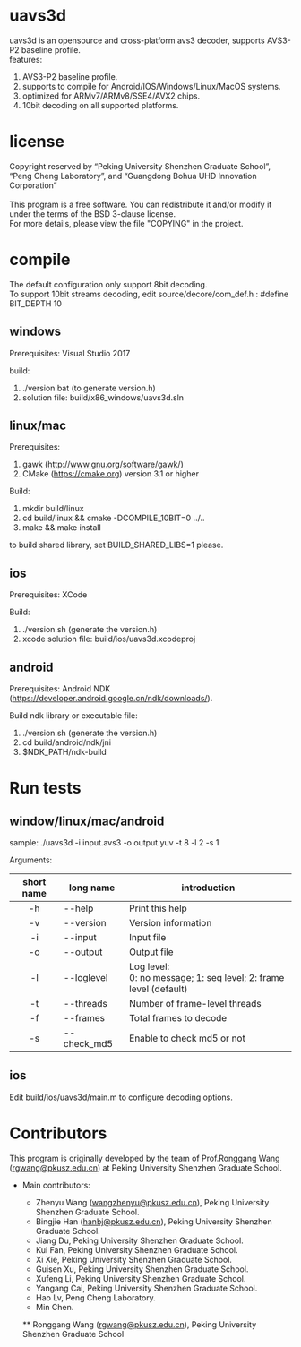 # uavs3d
 uavs3d is an opensource and cross-platform avs3 decoder, supports AVS3-P2 baseline profile. <br>
 features:
 1) AVS3-P2 baseline profile.
 2) supports to compile for Android/IOS/Windows/Linux/MacOS systems.
 3) optimized for ARMv7/ARMv8/SSE4/AVX2 chips.
 4) 10bit decoding on all supported platforms.

# license
  Copyright reserved by “Peking University Shenzhen Graduate School”, “Peng Cheng Laboratory”, and “Guangdong Bohua UHD Innovation Corporation” <br><br>
  This program is a free software. You can redistribute it and/or modify it under the terms of the BSD 3-clause license. <br>
  For more details, please view the file "COPYING" in the project.
  
# compile
  The default configuration only support 8bit decoding. <br>
  To support 10bit streams decoding, edit source/decore/com_def.h : #define BIT_DEPTH 10

## windows
Prerequisites:
  Visual Studio 2017

build:
  1. ./version.bat (to generate version.h)
  2. solution file: build/x86_windows/uavs3d.sln 

## linux/mac
Prerequisites:
  1. gawk (http://www.gnu.org/software/gawk/)
  2. CMake (https://cmake.org) version 3.1 or higher
  
Build:
  1. mkdir build/linux
  2. cd build/linux && cmake -DCOMPILE_10BIT=0 ../..
  3. make && make install

  to build shared library, set BUILD_SHARED_LIBS=1 please.

## ios
Prerequisites:
  XCode

Build:
1. ./version.sh (generate the version.h) 
2. xcode solution file: build/ios/uavs3d.xcodeproj

## android
Prerequisites:
  Android NDK (https://developer.android.google.cn/ndk/downloads/).

Build ndk library or executable file: 
  1. ./version.sh (generate the version.h)
  2. cd build/android/ndk/jni
  3. $NDK_PATH/ndk-build  

# Run tests
## window/linux/mac/android
sample: ./uavs3d -i input.avs3 -o output.yuv -t 8 -l 2 -s 1

Arguments: <br>

| short name | long name | introduction |
|:-----------:|----------|-------------|
| -h | --help     | Print this help     |
| -v | --version  | Version information |
| -i | --input    | Input file          |
| -o | --output   | Output file         |
| -l | --loglevel | Log level: <br> 0: no message; 1: seq level; 2: frame level (default) |
| -t | --threads  | Number of frame-level threads |
| -f | --frames   | Total frames to decode        |
| -s | --check_md5| Enable to check md5 or not    |

## ios
  Edit build/ios/uavs3d/main.m to configure decoding options.

# Contributors
This program is originally developed by the team of Prof.Ronggang Wang (rgwang@pkusz.edu.cn) at Peking University Shenzhen Graduate School. <br>

* Main contributors:  
  * Zhenyu Wang (wangzhenyu@pkusz.edu.cn), Peking University Shenzhen Graduate School. 
  * Bingjie Han (hanbj@pkusz.edu.cn), Peking University Shenzhen Graduate School. 
  * Jiang Du, Peking University Shenzhen Graduate School. 
  * Kui Fan, Peking University Shenzhen Graduate School. 
  * Xi Xie, Peking University Shenzhen Graduate School. 
  * Guisen Xu, Peking University Shenzhen Graduate School. 
  * Xufeng Li, Peking University Shenzhen Graduate School. 
  * Yangang Cai, Peking University Shenzhen Graduate School. 
  * Hao Lv, Peng Cheng Laboratory. 
  * Min Chen.
  
  ** Ronggang Wang (rgwang@pkusz.edu.cn), Peking University Shenzhen Graduate School
